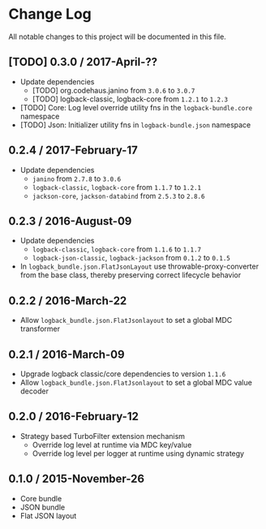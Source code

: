 # Change Log
All notable changes to this project will be documented in this file.


## [TODO] 0.3.0 / 2017-April-??

- Update dependencies
  - [TODO] org.codehaus.janino from `3.0.6` to `3.0.7`
  - [TODO] logback-classic, logback-core from `1.2.1` to `1.2.3`
- [TODO] Core: Log level override utility fns in the `logback-bundle.core` namespace
- [TODO] Json: Initializer utility fns in `logback-bundle.json` namespace


## 0.2.4 / 2017-February-17

- Update dependencies
  - `janino` from `2.7.8` to `3.0.6`
  - `logback-classic`, `logback-core` from `1.1.7` to `1.2.1`
  - `jackson-core`, `jackson-databind` from `2.5.3` to `2.8.6`


## 0.2.3 / 2016-August-09

- Update dependencies
  - `logback-classic`, `logback-core` from `1.1.6` to `1.1.7`
  - `logback-json-classic`, `logback-jackson` from `0.1.2` to `0.1.5`
- In `logback_bundle.json.FlatJsonLayout` use throwable-proxy-converter from
  the base class, thereby preserving correct lifecycle behavior


## 0.2.2 / 2016-March-22

- Allow `logback_bundle.json.FlatJsonlayout` to set a global MDC transformer


## 0.2.1 / 2016-March-09

- Upgrade logback classic/core dependencies to version `1.1.6`
- Allow `logback_bundle.json.FlatJsonlayout` to set a global MDC value decoder


## 0.2.0 / 2016-February-12

- Strategy based TurboFilter extension mechanism
  - Override log level at runtime via MDC key/value
  - Override log level per logger at runtime using dynamic strategy


## 0.1.0 / 2015-November-26

- Core bundle
- JSON bundle
- Flat JSON layout

